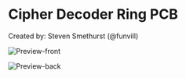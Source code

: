 # Cipher Decoder Ring PCB

Created by: Steven Smethurst (@funvill)

![Preview-front](https://github.com/funvill/cipher-decoder-ring-pcb/tree/main/preview-front.png?raw=true)

![Preview-back](https://github.com/funvill/cipher-decoder-ring-pcb/tree/main/preview-back.png?raw=true)
